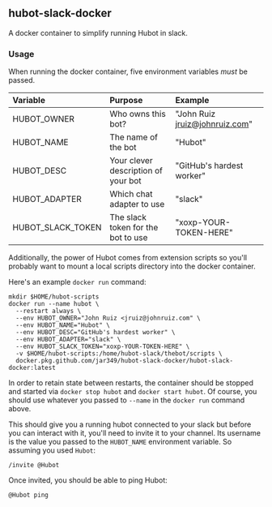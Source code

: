 hubot-slack-docker
---
A docker container to simplify running Hubot in slack.

### Usage
When running the docker container, five environment variables _must_ be passed.

| Variable | Purpose | Example |
| :------- | :------ | :------ |
| HUBOT_OWNER | Who owns this bot? | "John Ruiz <jruiz@johnruiz.com>" |
| HUBOT_NAME | The name of the bot | "Hubot" |
| HUBOT_DESC | Your clever description of your bot | "GitHub's hardest worker" |
| HUBOT_ADAPTER | Which chat adapter to use | "slack" |
| HUBOT_SLACK_TOKEN | The slack token for the bot to use | "xoxp-YOUR-TOKEN-HERE" |

Additionally, the power of Hubot comes from extension scripts so you'll 
probably want to mount a local scripts directory into the docker container.

Here's an example `docker run` command:

```
mkdir $HOME/hubot-scripts
docker run --name hubot \
  --restart always \
  --env HUBOT_OWNER="John Ruiz <jruiz@johnruiz.com" \
  --env HUBOT_NAME="Hubot" \
  --env HUBOT_DESC="GitHub's hardest worker" \
  --env HUBOT_ADAPTER="slack" \
  --env HUBOT_SLACK_TOKEN="xoxp-YOUR-TOKEN-HERE" \
  -v $HOME/hubot-scripts:/home/hubot-slack/thebot/scripts \
  docker.pkg.github.com/jar349/hubot-slack-docker/hubot-slack-docker:latest
```

In order to retain state between restarts, the container should be stopped and
started via `docker stop hubot` and `docker start hubot`.  Of course, you
should use whatever you passed to `--name` in the `docker run` command above.

This should give you a running hubot connected to your slack but before you
can interact with it, you'll need to invite it to your channel.  Its username
is the value you passed to the `HUBOT_NAME` environment variable.  So assuming
you used `Hubot`:

```
/invite @Hubot
```

Once invited, you should be able to ping Hubot:

```
@Hubot ping
```

